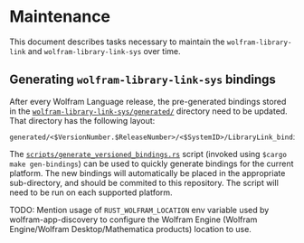 # Maintenance

This document describes tasks necessary to maintain the `wolfram-library-link` and
`wolfram-library-link-sys` over time.

## Generating `wolfram-library-link-sys` bindings

After every Wolfram Language release, the pre-generated bindings stored in the
[`wolfram-library-link-sys/generated/`](../wolfram-library-link-sys/generated/) directory
need to be updated. That directory has the following layout:

```text
generated/<$VersionNumber.$ReleaseNumber>/<$SystemID>/LibraryLink_bindings.rs
```

The [`scripts/generate_versioned_bindings.rs`](../scripts/generate_versioned_bindings.rs)
script (invoked using `$cargo make gen-bindings`) can be used to quickly generate bindings
for the current platform. The new bindings will automatically be placed in the appropriate
sub-directory, and should be commited to this repository. The script will need to be run
on each supported platform.

TODO: Mention usage of `RUST_WOLFRAM_LOCATION` env variable used by wolfram-app-discovery
to configure the Wolfram Engine (Wolfram Engine/Wolfram Desktop/Mathematica products)
location to use.